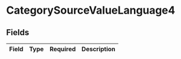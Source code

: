 # CategorySourceValueLanguage4


## Fields

| Field       | Type        | Required    | Description |
| ----------- | ----------- | ----------- | ----------- |